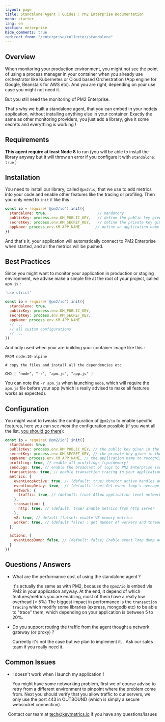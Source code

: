 ```yaml
---
layout: page
title: Standalone Agent | Guides | PM2 Enterprise Documentation
menu: starter
lang: en
section: enterprise
hide_comments: true
redirect_from: "/enterprise/collector/standalone"
---
```


## Overview

When monitoring your production environment, you might not see the point of using a process manager in your container when you already use orchestrator like Kubernetes or Cloud based Orchestration (App engine for Google, Beanstalk for AWS etc).
And you are right, depending on your use case you might not need it.

But you still need the monitoring of PM2 Enterprise.

That's why we built a standalone agent, that you can embed in your nodejs application, without installing anything else in your container.
Exactly the same as other monitoring providers, you just add a library, give it some secrets and everything is working !


## Requirements

**This agent require at least Node 8** to run (you will be able to install the library anyway but it will throw an error if you configure it with `standalone: true` )

## Installation

You need to install our library, called `@pm2/io`, that we use to add metrics into your code and enable other features like the tracing or profiling.
Then you only need to `init` it like this : 


```js
const io = require('@pm2/io').init({
  standalone: true,                       // mandatory
  publicKey: process.env.KM_PUBLIC_KEY,   // define the public key given in the dashboard
  secretKey: process.env.KM_SECRET_KEY,   // define the private key given in the dashboard
  appName: process.env.KM_APP_NAME       // define an application name
})
```

And that's it, your application will automatically connect to PM2 Enterprise when started, and all the metrics will be pushed.

## Best Practices

Since you might want to monitor your application in production or staging environment, we advise make a simple file at the root of your project, called `apm.js` :

```js
'use strict'

const io = require('@pm2/io').init({
  standalone: true,
  publicKey: process.env.KM_PUBLIC_KEY,
  secretKey: process.env.KM_SECRET_KEY,
  appName: process.env.KM_APP_NAME
  // ...
  // all custom configurations
  // ...
})
```

And only used when your are building your container image like this :

```docker
FROM node:10-alpine

# copy the files and install all the dependencies etc

CMD [ "node", "-r", "apm.js", "app.js" ]
```

You can note the `-r apm.js` when launching `node`, which will require the `apm.js` file before your app (which is really advised to make all features works as expected).

## Configuration

You might want to tweaks the configuration of `@pm2/io` to enable specific features, here you can see *most* the configuration possible (if you want all the list, [you should go there](https://github.com/keymetrics/pm2-io-apm#global-configuration-object)):

```js
const io = require('@pm2/io').init({
  standalone: true,
  publicKey: process.env.KM_PUBLIC_KEY, // the public key given in the dashboard
  secretKey: process.env.KM_SECRET_KEY, // the private key given in the dashboard
  appName: process.env.KM_APP_NAME, // the application name to recognize your process
  profiling: true, // enable all profilings (cpu/memory)
  sendLogs: true, // enable the broadcast of logs to PM2 Enterprise (so they can be saved),
  transactions: true, // enable transaction tracing in your application (only recommend with APIs)
  metrics: {
    eventLoopActive: true, // (default: true) Monitor active handles and active requests
    eventLoopDelay: true,  // (default: true) Get event loop's average delay
    network: {
      traffic: true, // (default: true) Allow application level network monitoring
    },
    transaction: {
      http: true, // (default: true) Enable metrics from http server
    },
    v8: true, // default (false): enable V8 memory metrics
    worker: true, // (default false) : get number of workers and threads
  },

  actions: {
    eventLoopDump: false, // (default: false) Enable event loop dump action
  }
})
```

## Questions / Answers

* What are the performance cost of using the standalone agent ?
  
  It's actually the same as with PM2, because the `@pm2/io` is embed via PM2 in your application anyway. At the end, it depend of which features/metrics you are enabling, most of them have a really low overhead (< 5%)
  The biggest impact in performance is the `transaction tracing` which modify some libraries (express, mongodb etc) to be able to "trace" them, which depending on your application is between 5 to 20%.

* Do you support routing the traffic from the agent thought a network gateway (or proxy) ?

  Currently it's not the case but we plan to implement it. . Ask our sales team if you really need it.

## Common Issues

* I doesn't work when i launch my application !

  You might have some networking problem, first we of course advise to retry from a different environment to pinpoint where the problem come from.
  Next you should verify that you allow traffic to our servers, we only use the port 443 in OUTBOUND (which is simply a secure websocket connection).




<center>
Contact our team at <a href="mailto:tech@keymetrics.io">tech@keymetrics.io</a> if you have any questions/issues
</center>